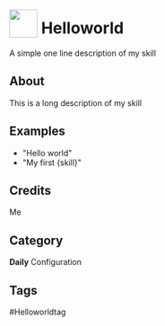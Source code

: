 # <img src="https://raw.githack.com/FortAwesome/Font-Awesome/master/svgs/solid/robot.svg" card_color="#22A7F0" width="50" height="50" style="vertical-align:bottom"/> Helloworld
A simple one line description of my skill

## About
This is a long description of my skill

## Examples
* "Hello world"
* "My first {skill}"

## Credits
Me

## Category
**Daily**
Configuration

## Tags
#Helloworldtag

